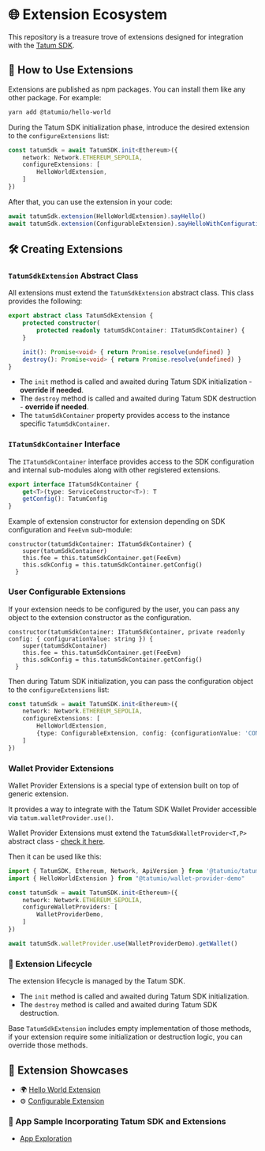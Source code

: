 # 🌐 Extension Ecosystem

This repository is a treasure trove of extensions designed for integration with the [Tatum SDK](https://github.com/tatumio/tatum-js).

## 🚀 How to Use Extensions

Extensions are published as npm packages. You can install them like any other package. 
For example:

```bash
yarn add @tatumio/hello-world
```

During the Tatum SDK initialization phase, introduce the desired extension to the `configureExtensions` list:

```typescript
const tatumSdk = await TatumSDK.init<Ethereum>({
    network: Network.ETHEREUM_SEPOLIA,
    configureExtensions: [
        HelloWorldExtension,
    ]
})
```

After that, you can use the extension in your code:

```typescript
await tatumSdk.extension(HelloWorldExtension).sayHello()
await tatumSdk.extension(ConfigurableExtension).sayHelloWithConfiguration()
```

## 🛠️ Creating Extensions

### `TatumSdkExtension` Abstract Class

All extensions must extend the `TatumSdkExtension` abstract class. 
This class provides the following:

```typescript
export abstract class TatumSdkExtension {
    protected constructor(
        protected readonly tatumSdkContainer: ITatumSdkContainer) {
    }

    init(): Promise<void> { return Promise.resolve(undefined) }
    destroy(): Promise<void> { return Promise.resolve(undefined) }
}
```

- The `init` method is called and awaited during Tatum SDK initialization - **override if needed**.
- The `destroy` method is called and awaited during Tatum SDK destruction - **override if needed**.
- The `tatumSdkContainer` property provides access to the instance specific `TatumSdkContainer`.

### `ITatumSdkContainer` Interface

The `ITatumSdkContainer` interface provides access to the SDK configuration and internal sub-modules along with other registered extensions.

```typescript
export interface ITatumSdkContainer {
    get<T>(type: ServiceConstructor<T>): T
    getConfig(): TatumConfig
}
```

Example of extension constructor for extension depending on SDK configuration and `FeeEvm` sub-module:

```
constructor(tatumSdkContainer: ITatumSdkContainer) {
    super(tatumSdkContainer)
    this.fee = this.tatumSdkContainer.get(FeeEvm)
    this.sdkConfig = this.tatumSdkContainer.getConfig()
  }
```

### User Configurable Extensions

If your extension needs to be configured by the user, you can pass any object to the extension constructor as the configuration.

```
constructor(tatumSdkContainer: ITatumSdkContainer, private readonly config: { configurationValue: string }) {
    super(tatumSdkContainer)
    this.fee = this.tatumSdkContainer.get(FeeEvm)
    this.sdkConfig = this.tatumSdkContainer.getConfig()
  }
```

Then during Tatum SDK initialization, you can pass the configuration object to the `configureExtensions` list:

```typescript
const tatumSdk = await TatumSDK.init<Ethereum>({
    network: Network.ETHEREUM_SEPOLIA,
    configureExtensions: [
        HelloWorldExtension,
        {type: ConfigurableExtension, config: {configurationValue: 'CONFIGURED VALUE'}},
    ]
})
```

### Wallet Provider Extensions

Wallet Provider Extensions is a special type of extension built on top of generic extension.

It provides a way to integrate with the Tatum SDK Wallet Provider accessible via `tatum.walletProvider.use()`.

Wallet Provider Extensions must extend the `TatumSdkWalletProvider<T,P>` abstract class - [check it here](https://github.com/tatumio/tatum-js/blob/master/src/service/extensions/tatumsdk.wallet.providers.dto.ts).

Then it can be used like this:

```typescript
import { TatumSDK, Ethereum, Network, ApiVersion } from '@tatumio/tatum'
import { HelloWorldExtension } from "@tatumio/wallet-provider-demo"

const tatumSdk = await TatumSDK.init<Ethereum>({
    network: Network.ETHEREUM_SEPOLIA,
    configureWalletProviders: [
        WalletProviderDemo,
    ]
})

await tatumSdk.walletProvider.use(WalletProviderDemo).getWallet()
```

### 🔄 Extension Lifecycle

The extension lifecycle is managed by the Tatum SDK.

- The `init` method is called and awaited during Tatum SDK initialization.
- The `destroy` method is called and awaited during Tatum SDK destruction.

Base `TatumSdkExtension` includes empty implementation of those methods, if your extension require some initialization or destruction logic, you can override those methods.

## 🎨 Extension Showcases

- 🌍 [Hello World Extension](./examples/hello-world/README.md)
- ⚙️ [Configurable Extension](./examples/configurable-extension/README.md)

### 📱 App Sample Incorporating Tatum SDK and Extensions

- [App Exploration](./examples/app/README.md)
